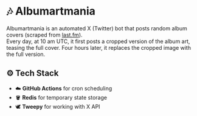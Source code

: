 # 🎶 Albumartmania

Albumartmania is an automated X (Twitter) bot that posts random album covers (scraped from [last.fm](https://www.last.fm/)).  
Every day, at 10 am UTC, it first posts a cropped version of the album art, teasing the full cover. Four hours later, it replaces the cropped image with the full version.

## ⚙️ Tech Stack

- ☁️ **GitHub Actions** for cron scheduling
- 🪣 **Redis** for temporary state storage
- 🕊️ **Tweepy** for working with X API
